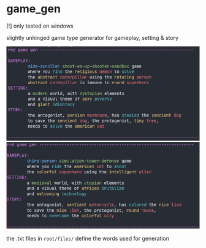 
# game_gen

[!] only tested on windows <br>

slightly unhinged game type generator for gameplay, setting  & story <br>


<img src="https://github.com/phil-stein/game_gen/blob/main/files/screenshots/screenshot_01.PNG" alt="logo" width="600"> <br>
<img src="https://github.com/phil-stein/game_gen/blob/main/files/screenshots/screenshot_02.PNG" alt="logo" width="600"> <br>


the .txt files in `root/files/` define the words used for generation <br>


 

